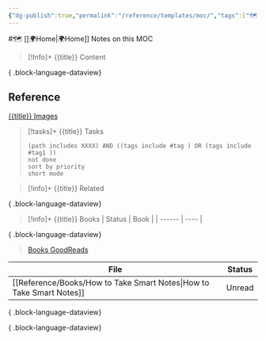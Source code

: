 ```yaml
---
{"dg-publish":true,"permalink":"/reference/templates/moc/","tags":["🗺️","MOC"],"noteIcon":""}
---
```


#🗺️ [[🌍Home\|🌍Home]]
Notes on this MOC

> [!Info]+ {{title}} Content
>  
{ .block-language-dataview}

## Reference
[{{title}} Images]((https://photos.google.com/share/AF1QipPCKImHlXjBzAGCp_oN2w5pn1WM_G51iBjF7PgLUZRSbdOCsS_0cf7PYqlvDy0Tzw?key=MVdaQXJZSzRsN1Uwc2t6NGpESDE0c003RlRkN1VB))

> [!tasks]+ {{title}} Tasks
> ```tasks
> (path includes XXXX) AND ((tags include #tag ) OR (tags include #tag1 )) 
> not done
> sort by priority
> short mode
> ```

> [!info]+ {{title}} Related
>  
{ .block-language-dataview}

> [!info]+ {{title}} Books
>  | Status | Book |
> | ------ | ---- |
> 
{ .block-language-dataview}
> [Books GoodReads](https://www.goodreads.com/review/list/55896-mark?shelf={title}&sort=rating) 

| File                                                                    | Status |
| ----------------------------------------------------------------------- | ------ |
| [[Reference/Books/How to Take Smart Notes\|How to Take Smart Notes]] | Unread |

{ .block-language-dataview}

{ .block-language-dataview}